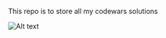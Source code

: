 This repo is to store all my codewars solutions

![Alt text](https://www.codewars.com/users/maxxslade/badges/large?logo=false)

